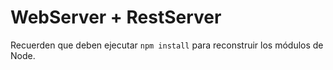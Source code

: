 # WebServer + RestServer

Recuerden que deben ejecutar ```npm install``` para reconstruir los módulos de Node.